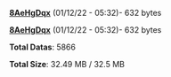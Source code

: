 [**8AeHgDqx**](/data/8AeHgDqx.txt) (01/12/22 - 05:32)- 632 bytes

[**8AeHgDqx**](/data/8AeHgDqx.txt) (01/12/22 - 05:32)- 632 bytes

**Total Datas**: 5866

**Total Size**: 32.49 MB / 32.5 MB